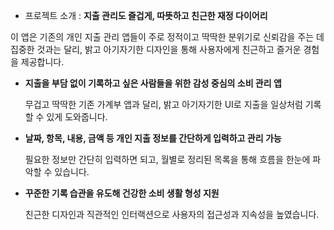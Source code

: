 - 프로젝트 소개 : **지출 관리도 즐겁게, 따뜻하고 친근한 재정 다이어리**

이 앱은 기존의 개인 지출 관리 앱들이 주로 정적이고 딱딱한 분위기로 신뢰감을 주는 데 집중한 것과는 달리, 밝고 아기자기한 디자인을 통해 사용자에게 친근하고 즐거운 경험을 제공합니다.

- **지출을 부담 없이 기록하고 싶은 사람들을 위한 감성 중심의 소비 관리 앱**
    
    무겁고 딱딱한 기존 가계부 앱과 달리, 밝고 아기자기한 UI로 지출을 일상처럼 기록할 수 있게 도와줍니다.
    
- **날짜, 항목, 내용, 금액 등 개인 지출 정보를 간단하게 입력하고 관리 가능**
    
    필요한 정보만 간단히 입력하면 되고, 월별로 정리된 목록을 통해 흐름을 한눈에 파악할 수 있습니다.
    
- **꾸준한 기록 습관을 유도해 건강한 소비 생활 형성 지원**
    
    친근한 디자인과 직관적인 인터랙션으로 사용자의 접근성과 지속성을 높였습니다.
